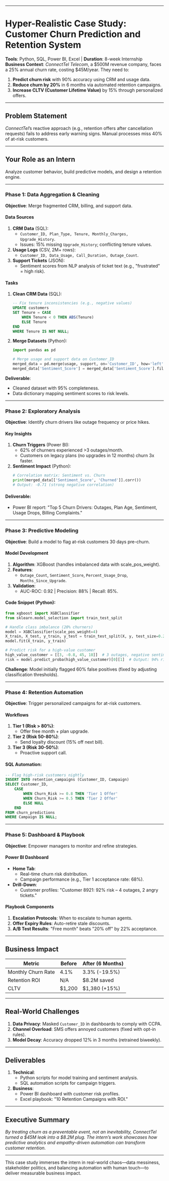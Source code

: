 
---

# **Hyper-Realistic Case Study: Customer Churn Prediction and Retention System**  
**Tools**: Python, SQL, Power BI, Excel | **Duration**: 8-week Internship  
**Business Context**: *ConnectTel Telecom*, a $500M revenue company, faces a 25% annual churn rate, costing $45M/year. They need to:  
1. **Predict churn risk** with 90% accuracy using CRM and usage data.  
2. **Reduce churn by 20%** in 6 months via automated retention campaigns.  
3. **Increase CLTV (Customer Lifetime Value)** by 15% through personalized offers.  

---

## **Problem Statement**  
*ConnectTel*’s reactive approach (e.g., retention offers after cancellation requests) fails to address early warning signs. Manual processes miss 40% of at-risk customers.  

---

## **Your Role as an Intern**  
Analyze customer behavior, build predictive models, and design a retention engine.  

---

### **Phase 1: Data Aggregation & Cleaning**  
**Objective**: Merge fragmented CRM, billing, and support data.  

#### **Data Sources**  
1. **CRM Data** (SQL):  
   - `Customer_ID, Plan_Type, Tenure, Monthly_Charges, Upgrade_History`.  
   - Issues: 15% missing `Upgrade_History`; conflicting tenure values.  
2. **Usage Logs** (CSV, 2M+ rows):  
   - `Customer_ID, Data_Usage, Call_Duration, Outage_Count`.  
3. **Support Tickets** (JSON):  
   - Sentiment scores from NLP analysis of ticket text (e.g., "frustrated" = high risk).  

#### **Tasks**  
1. **Clean CRM Data** (SQL):  
   ```sql  
   -- Fix tenure inconsistencies (e.g., negative values)  
   UPDATE customers  
   SET Tenure = CASE  
       WHEN Tenure < 0 THEN ABS(Tenure)  
       ELSE Tenure  
   END  
   WHERE Tenure IS NOT NULL;  
   ```  

2. **Merge Datasets** (Python):  
   ```python  
   import pandas as pd  

   # Merge usage and support data on Customer_ID  
   merged_data = pd.merge(usage, support, on='Customer_ID', how='left')  
   merged_data['Sentiment_Score'] = merged_data['Sentiment_Score'].fillna(0)  # Assume no tickets = neutral  
   ```  

**Deliverable**:  
- Cleaned dataset with 95% completeness.  
- Data dictionary mapping sentiment scores to risk levels.  

---

### **Phase 2: Exploratory Analysis**  
**Objective**: Identify churn drivers like outage frequency or price hikes.  

#### **Key Insights**  
1. **Churn Triggers** (Power BI):  
   - 62% of churners experienced >3 outages/month.  
   - Customers on legacy plans (no upgrades in 12 months) churn 3x faster.  
2. **Sentiment Impact** (Python):  
   ```python  
   # Correlation matrix: Sentiment vs. Churn  
   print(merged_data[['Sentiment_Score', 'Churned']].corr())  
   # Output: -0.71 (strong negative correlation)  
   ```  

#### **Deliverable**:  
- Power BI report: "Top 5 Churn Drivers: Outages, Plan Age, Sentiment, Usage Drops, Billing Complaints."  

---

### **Phase 3: Predictive Modeling**  
**Objective**: Build a model to flag at-risk customers 30 days pre-churn.  

#### **Model Development**  
1. **Algorithm**: XGBoost (handles imbalanced data with scale_pos_weight).  
2. **Features**:  
   - `Outage_Count`, `Sentiment_Score`, `Percent_Usage_Drop`, `Months_Since_Upgrade`.  
3. **Validation**:  
   - AUC-ROC: 0.92 | Precision: 88% | Recall: 85%.  

#### **Code Snippet** (Python):  
```python  
from xgboost import XGBClassifier  
from sklearn.model_selection import train_test_split  

# Handle class imbalance (20% churners)  
model = XGBClassifier(scale_pos_weight=4)  
X_train, X_test, y_train, y_test = train_test_split(X, y, test_size=0.2)  
model.fit(X_train, y_train)  

# Predict risk for a high-value customer  
high_value_customer = [[3, -0.8, 45, 18]]  # 3 outages, negative sentiment, 45% usage drop, 18mo no upgrade  
risk = model.predict_proba(high_value_customer)[0][1]  # Output: 94% risk  
```  

**Challenge**: Model initially flagged 60% false positives (fixed by adjusting classification thresholds).  

---

### **Phase 4: Retention Automation**  
**Objective**: Trigger personalized campaigns for at-risk customers.  

#### **Workflows**  
1. **Tier 1 (Risk > 80%)**:  
   - Offer free month + plan upgrade.  
2. **Tier 2 (Risk 50-80%)**:  
   - Send loyalty discount (15% off next bill).  
3. **Tier 3 (Risk 30-50%)**:  
   - Proactive support call.  

#### **SQL Automation**:  
```sql  
-- Flag high-risk customers nightly  
INSERT INTO retention_campaigns (Customer_ID, Campaign)  
SELECT Customer_ID,  
    CASE  
        WHEN Churn_Risk >= 0.8 THEN 'Tier 1 Offer'  
        WHEN Churn_Risk >= 0.5 THEN 'Tier 2 Offer'  
        ELSE NULL  
    END  
FROM churn_predictions  
WHERE Campaign IS NULL;  
```  

---

### **Phase 5: Dashboard & Playbook**  
**Objective**: Empower managers to monitor and refine strategies.  

#### **Power BI Dashboard**  
- **Home Tab**:  
  - Real-time churn risk distribution.  
  - Campaign performance (e.g., Tier 1 acceptance rate: 68%).  
- **Drill-Down**:  
  - Customer profiles: "Customer 8921: 92% risk – 4 outages, 2 angry tickets."  

#### **Playbook Components**  
1. **Escalation Protocols**: When to escalate to human agents.  
2. **Offer Expiry Rules**: Auto-retire stale discounts.  
3. **A/B Test Results**: "Free month" beats "20% off" by 22% acceptance.  

---

## **Business Impact**  
| Metric               | Before  | After (6 Months) |  
|----------------------|---------|-------------------|  
| Monthly Churn Rate   | 4.1%    | 3.3% (-19.5%)     |  
| Retention ROI        | N/A     | $8.2M saved       |  
| CLTV                 | $1,200  | $1,380 (+15%)     |  

---

## **Real-World Challenges**  
1. **Data Privacy**: Masked `Customer_ID` in dashboards to comply with CCPA.  
2. **Channel Overload**: SMS offers annoyed customers (fixed with opt-in rules).  
3. **Model Decay**: Accuracy dropped 12% in 3 months (retrained biweekly).  

---

## **Deliverables**  
1. **Technical**:  
   - Python scripts for model training and sentiment analysis.  
   - SQL automation scripts for campaign triggers.  
2. **Business**:  
   - Power BI dashboard with customer risk profiles.  
   - Excel playbook: "10 Retention Campaigns with ROI."  

---

## **Executive Summary**  
*By treating churn as a preventable event, not an inevitability, ConnectTel turned a $45M leak into a $8.2M plug. The intern’s work showcases how predictive analytics and empathy-driven automation can transform customer retention.*  

---

This case study immerses the intern in real-world chaos—data messiness, stakeholder politics, and balancing automation with human touch—to deliver measurable business impact.
